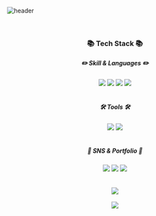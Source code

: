 ![header](https://capsule-render.vercel.app/api?type=rounded&color=auto&height=200&section=header&text=haryang%20Github!&fontSize=90)
<br>
<br>
<br>
### <div align="center"> 📚 Tech Stack 📚 </div>
##### <div align="center"> ✏️ Skill & Languages ✏️ </div>
<div align="center">
	<img src="https://img.shields.io/badge/Java-007396?style=flat&logo=Java&logoColor=white" />
	<img src="https://img.shields.io/badge/Spring Boot-6DB33F?style=flat&logo=Spring Boot&logoColor=white" />
	<img src="https://img.shields.io/badge/MySQL-4479A1?style=flat&logo=MySQL&logoColor=white" /> 
  <img src="https://img.shields.io/badge/Gradle-02303A?style=flat&logo=Gradle&logoColor=white" /> 
</div>
<br>

##### <div align="center"> 🛠 Tools 🛠 </div>
<div align="center">
	<img src="https://img.shields.io/badge/Intellij IDEA-336699?style=flat&logo=Intellij IDEA&logoColor=white" />
	<img src="https://img.shields.io/badge/GitHub-181717?style=flat&logo=GitHub&logoColor=white" />
</div>
<br>

##### <div align="center"> 🐾 SNS & Portfolio 🐾 </div>
<div align="center">
	<img src="https://img.shields.io/badge/Tistory-C41E25?style=flat&logo=Tistory&logoColor=white" />
	<img src="https://img.shields.io/badge/Gmail-006600?style=flat&logo=Gmail&logoColor=white" />
	<img src="https://img.shields.io/badge/PortFolio-9999FF?style=flat&logo=Proton&logoColor=white" />
</div>
<br>
<br>

<div align="center">
  <img src="https://github-readme-stats.vercel.app/api/top-langs/?username=haryang92&layout=compact">
</div>
<br>
<div align="center">
  <img src="https://github-readme-stats.vercel.app/api?username=haryang92&show_icons=true">
</div>
